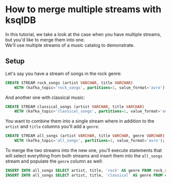 <!-- title: How to merge multiple streams with ksqlDB -->
<!-- description: In this tutorial, learn how to merge multiple streams with ksqlDB, with step-by-step instructions and supporting code. -->

# How to merge multiple streams with ksqlDB

In this tutorial, we take a look at the case when you have multiple streams, but you'd like to merge them into one.  
We'll use multiple streams of a music catalog to demonstrate.

## Setup

Let's say you have a stream of songs in the rock genre:

```sql
CREATE STREAM rock_songs (artist VARCHAR, title VARCHAR)
    WITH (kafka_topic='rock_songs', partitions=1, value_format='avro');
```

And another one with classical music:

```sql
CREATE STREAM classical_songs (artist VARCHAR, title VARCHAR)
    WITH (kafka_topic='classical_songs', partitions=1, value_format='avro');
```

You want to combine them into a single stream where in addition to the `artist` and `title` columns you'll add a `genre`:
```sql
CREATE STREAM all_songs (artist VARCHAR, title VARCHAR, genre VARCHAR)
    WITH (kafka_topic='all_songs', partitions=1, value_format='avro');
```

To merge the two streams into the new one, you'll execute statements that will select everything from both streams and insert them into the `all_songs` stream and populate the `genre` column as well:
 
```sql
INSERT INTO all_songs SELECT artist, title, 'rock' AS genre FROM rock_songs;
INSERT INTO all_songs SELECT artist, title, 'classical' AS genre FROM classical_songs;
```
